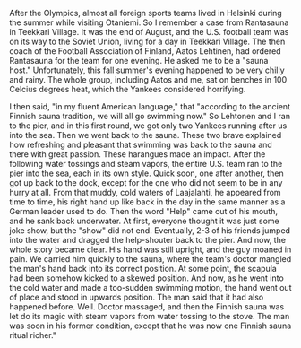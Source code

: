 
After the Olympics, almost all foreign sports teams lived in Helsinki during the summer while visiting Otaniemi. So I remember a case from Rantasauna in Teekkari Village. It was the end of August, and the U.S. football team was on its way to the Soviet Union, living for a day in Teekkari Village. The then coach of the Football Association of Finland, Aatos Lehtinen, had ordered Rantasauna for the team for one evening. He asked me to be a "sauna host." Unfortunately, this fall summer's evening happened to be very chilly and rainy. The whole group, including Aatos and me, sat on benches in 100 Celcius degrees heat, which the Yankees considered horrifying.

I then said, "in my fluent American language," that "according to the ancient Finnish sauna tradition, we will all go swimming now." So Lehtonen and I ran to the pier, and in this first round, we got only two Yankees running after us into the sea. Then we went back to the sauna. These two brave explained how refreshing and pleasant that swimming was back to the sauna and there with great passion. These harangues made an impact. After the following water tossings and steam vapors, the entire U.S. team ran to the pier into the sea, each in its own style. Quick soon, one after another, then got up back to the dock, except for the one who did not seem to be in any hurry at all. From that muddy, cold waters of Laajalahti, he appeared from time to time, his right hand up like back in the day in the same manner as a German leader used to do.
Then the word "Help" came out of his mouth, and he sank back underwater. At first, everyone thought it was just some joke show, but the "show" did not end. Eventually, 2-3 of his friends jumped into the water and dragged the help-shouter back to the pier. And now, the whole story became clear. His hand was still upright, and the guy moaned in pain. We carried him quickly to the sauna, where the team's doctor mangled the man's hand back into its correct position. At some point, the scapula had been somehow kicked to a skewed position. And now, as he went into the cold water and made a too-sudden swimming motion, the hand went out of place and stood in upwards position. The man said that it had also happened before. Well. Doctor massaged, and then the Finnish sauna was let do its magic with steam vapors from water tossing to the stove. The man was soon in his former condition, except that he was now one Finnish sauna ritual richer."